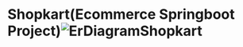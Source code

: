 # Shopkart(Ecommerce Springboot Project)![ErDiagramShopkart](https://user-images.githubusercontent.com/56028094/177703328-cf24b1d3-ebf2-4929-beb9-d4af619aaf8f.jpg)

